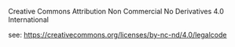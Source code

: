 Creative Commons Attribution Non Commercial No Derivatives 4.0 International

see: https://creativecommons.org/licenses/by-nc-nd/4.0/legalcode 
